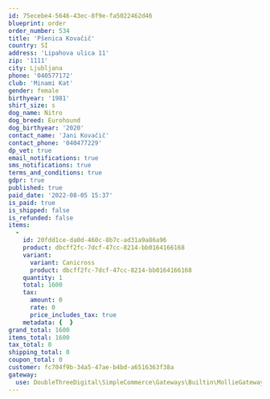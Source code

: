 ```yaml
---
id: 75ecebe4-5646-43ec-8f9e-fa5022462d46
blueprint: order
order_number: 534
title: 'Pšenica Kovačič'
country: SI
address: 'Lipahova ulica 11'
zip: '1111'
city: Ljubljana
phone: '040577172'
club: 'Minami Kat'
gender: female
birthyear: '1981'
shirt_size: s
dog_name: Nitro
dog_breed: Eurohound
dog_birthyear: '2020'
contact_name: 'Jani Kovačič'
contact_phone: '040477229'
dp_vet: true
email_notifications: true
sms_notifications: true
terms_and_conditions: true
gdpr: true
published: true
paid_date: '2022-08-05 15:37'
is_paid: true
is_shipped: false
is_refunded: false
items:
  -
    id: 20fdd1ce-da0d-460c-8b7c-ad31a9a86a96
    product: dbcff2fc-7dcf-47cc-8214-bb0164166168
    variant:
      variant: Canicross
      product: dbcff2fc-7dcf-47cc-8214-bb0164166168
    quantity: 1
    total: 1600
    tax:
      amount: 0
      rate: 0
      price_includes_tax: true
    metadata: {  }
grand_total: 1600
items_total: 1600
tax_total: 0
shipping_total: 0
coupon_total: 0
customer: fc704f9b-34a5-47ae-b4bd-a6516363f38a
gateway:
  use: DoubleThreeDigital\SimpleCommerce\Gateways\Builtin\MollieGateway
---
```

